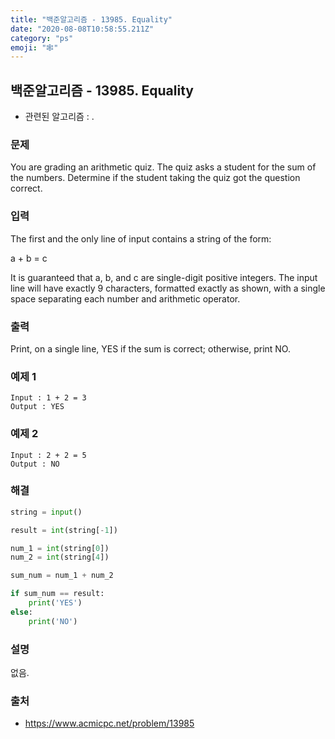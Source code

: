 ```yaml
---
title: "백준알고리즘 - 13985. Equality"
date: "2020-08-08T10:58:55.211Z"
category: "ps"
emoji: "🕸️"
---
```


## 백준알고리즘 - 13985. Equality

- 관련된 알고리즘 : .

### 문제

You are grading an arithmetic quiz. The quiz asks a student for the sum of the numbers. Determine if the student taking the quiz got the question correct.

### 입력

The first and the only line of input contains a string of the form:

a + b = c

It is guaranteed that a, b, and c are single-digit positive integers. The input line will have exactly 9 characters, formatted exactly as shown, with a single space separating each number and arithmetic operator.

### 출력

Print, on a single line, YES if the sum is correct; otherwise, print NO.

### 예제 1

```
Input : 1 + 2 = 3
Output : YES
```

### 예제 2

```
Input : 2 + 2 = 5
Output : NO
```

### 해결 

```python
string = input()

result = int(string[-1])

num_1 = int(string[0])
num_2 = int(string[4])

sum_num = num_1 + num_2

if sum_num == result:
    print('YES')
else:
    print('NO')
```

### 설명

없음.

### 출처

- https://www.acmicpc.net/problem/13985
